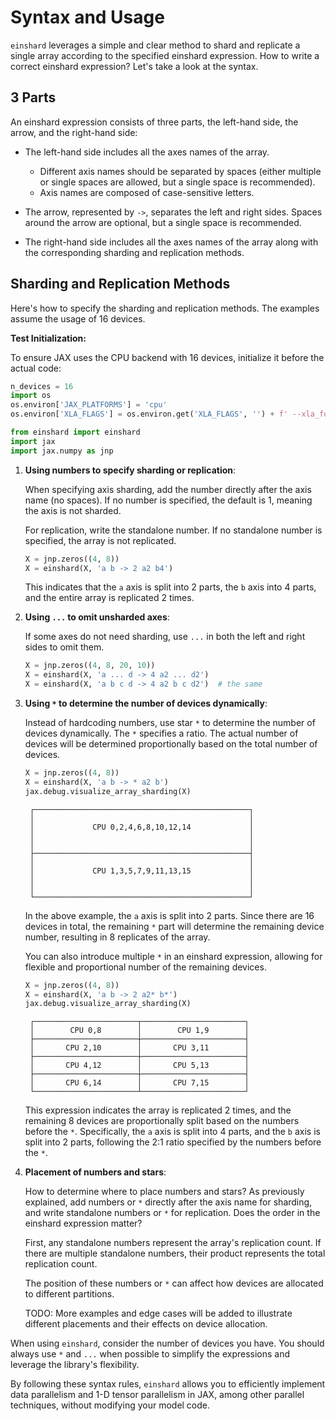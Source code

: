 # Syntax and Usage

`einshard` leverages a simple and clear method to shard and replicate a single array according to the specified einshard expression. How to write a correct einshard expression? Let's take a look at the syntax.

## 3 Parts
An einshard expression consists of three parts, the left-hand side, the arrow, and the right-hand side:

* The left-hand side includes all the axes names of the array. 
    * Different axis names should be separated by spaces (either multiple or single spaces are allowed, but a single space is recommended).
    * Axis names are composed of case-sensitive letters.

* The arrow, represented by `->`, separates the left and right sides. Spaces around the arrow are optional, but a single space is recommended.

* The right-hand side includes all the axes names of the array along with the corresponding sharding and replication methods.

## Sharding and Replication Methods

Here's how to specify the sharding and replication methods. The examples assume the usage of 16 devices.

**Test Initialization:**

To ensure JAX uses the CPU backend with 16 devices, initialize it before the actual code:

```python
n_devices = 16
import os
os.environ['JAX_PLATFORMS'] = 'cpu'
os.environ['XLA_FLAGS'] = os.environ.get('XLA_FLAGS', '') + f' --xla_force_host_platform_device_count={n_devices}'

from einshard import einshard 
import jax
import jax.numpy as jnp
```

1. **Using numbers to specify sharding or replication**:

   When specifying axis sharding, add the number directly after the axis name (no spaces). If no number is specified, the default is 1, meaning the axis is not sharded.
   
   For replication, write the standalone number. If no standalone number is specified, the array is not replicated.

   ```python
   X = jnp.zeros((4, 8))
   X = einshard(X, 'a b -> 2 a2 b4')
   ```

   This indicates that the `a` axis is split into 2 parts, the `b` axis into 4 parts, and the entire array is replicated 2 times.

2. **Using `...` to omit unsharded axes**:

   If some axes do not need sharding, use `...` in both the left and right sides to omit them.

   ```python
   X = jnp.zeros((4, 8, 20, 10))
   X = einshard(X, 'a ... d -> 4 a2 ... d2')
   X = einshard(X, 'a b c d -> 4 a2 b c d2')  # the same
   ```

3. **Using `*` to determine the number of devices dynamically**:

   Instead of hardcoding numbers, use star `*` to determine the number of devices dynamically. The `*` specifies a ratio. The actual number of devices will be determined proportionally based on the total number of devices.

   ```python
   X = jnp.zeros((4, 8))
   X = einshard(X, 'a b -> * a2 b')
   jax.debug.visualize_array_sharding(X)
   ```

   ```text
    ┌────────────────────────────────────────────────┐
    │                                                │
    │             CPU 0,2,4,6,8,10,12,14             │
    │                                                │
    │                                                │
    ├────────────────────────────────────────────────┤
    │                                                │
    │             CPU 1,3,5,7,9,11,13,15             │
    │                                                │
    │                                                │
    └────────────────────────────────────────────────┘
   ```

   In the above example, the `a` axis is split into 2 parts. Since there are 16 devices in total, the remaining `*` part will determine the remaining device number, resulting in 8 replicates of the array.

   You can also introduce multiple `*` in an einshard expression, allowing for flexible and proportional number of the remaining devices.

   ```python
   X = jnp.zeros((4, 8))
   X = einshard(X, 'a b -> 2 a2* b*')
   jax.debug.visualize_array_sharding(X)
   ```

   ```text
    ┌───────────────────────┬───────────────────────┐
    │        CPU 0,8        │        CPU 1,9        │
    ├───────────────────────┼───────────────────────┤
    │       CPU 2,10        │       CPU 3,11        │
    ├───────────────────────┼───────────────────────┤
    │       CPU 4,12        │       CPU 5,13        │
    ├───────────────────────┼───────────────────────┤
    │       CPU 6,14        │       CPU 7,15        │
    └───────────────────────┴───────────────────────┘
   ```

   This expression indicates the array is replicated 2 times, and the remaining 8 devices are proportionally split based on the numbers before the `*`. Specifically, the `a` axis is split into 4 parts, and the `b` axis is split into 2 parts, following the 2:1 ratio specified by the numbers before the `*`.


4. **Placement of numbers and stars**:

   How to determine where to place numbers and stars? As previously explained, add numbers or `*` directly after the axis name for sharding, and write standalone numbers or `*` for replication. Does the order in the einshard expression matter?

   First, any standalone numbers represent the array's replication count. If there are multiple standalone numbers, their product represents the total replication count.

   The position of these numbers or `*` can affect how devices are allocated to different partitions.

   TODO: More examples and edge cases will be added to illustrate different placements and their effects on device allocation.

When using `einshard`, consider the number of devices you have. You should always use `*` and `...` when possible to simplify the expressions and leverage the library's flexibility.

By following these syntax rules, `einshard` allows you to efficiently implement data parallelism and 1-D tensor parallelism in JAX, among other parallel techniques, without modifying your model code.

